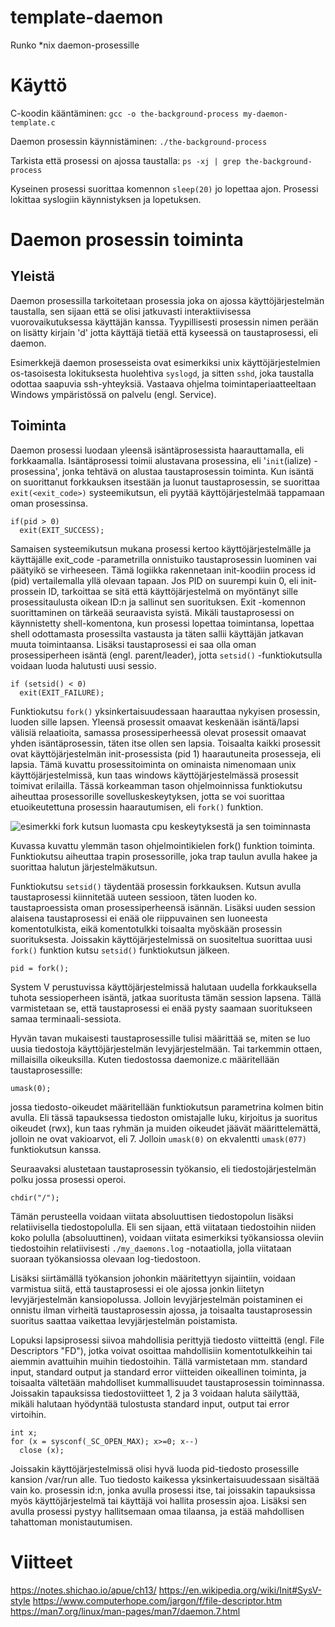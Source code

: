 # template-daemon
Runko *nix daemon-prosessille

# Käyttö
C-koodin kääntäminen:
```gcc -o the-background-process my-daemon-template.c```

Daemon prosessin käynnistäminen:
```./the-background-process```

Tarkista että prosessi on ajossa taustalla:
```ps -xj | grep the-background-process```

Kyseinen prosessi suorittaa komennon `sleep(20)` jo lopettaa ajon. Prosessi lokittaa syslogiin käynnistyksen ja lopetuksen.

# Daemon prosessin toiminta
## Yleistä
Daemon prosessilla tarkoitetaan prosessia joka on ajossa käyttöjärjestelmän taustalla, sen sijaan että se olisi jatkuvasti interaktiivisessa vuorovaikutuksessa käyttäjän kanssa. Tyypillisesti prosessin nimen perään on lisätty kirjain 'd' jotta käyttäjä tietää että kyseessä on taustaprosessi, eli daemon.

Esimerkkejä daemon prosesseista ovat esimerkiksi unix käyttöjärjestelmien os-tasoisesta lokituksesta huolehtiva `syslogd`, ja sitten `sshd`, joka taustalla odottaa saapuvia ssh-yhteyksiä. Vastaava ohjelma toimintaperiaatteeltaan Windows ympäristössä on palvelu (engl. Service).

## Toiminta
Daemon prosessi luodaan yleensä isäntäprosessista haarauttamalla, eli forkkaamalla. Isäntäprosessi toimii alustavana prosessina, eli '`init`(ialize) -prosessina', jonka tehtävä on alustaa taustaprosessin toiminta. Kun isäntä on suorittanut forkkauksen itsestään ja luonut taustaprosessin, se suorittaa `exit(<exit_code>)` systeemikutsun, eli pyytää käyttöjärjestelmää tappamaan oman prosessinsa.
```
if(pid > 0)
  exit(EXIT_SUCCESS);
```
Samaisen systeemikutsun mukana prosessi kertoo käyttöjärjestelmälle ja käyttäjälle exit_code -parametrilla onnistuiko taustaprosessin luominen vai päätyikö se virheeseen. Tämä logiikka rakennetaan init-koodiin process id (pid) vertailemalla yllä olevaan tapaan. Jos PID on suurempi kuin 0, eli init-prossein ID, tarkoittaa se sitä että käyttöjärjestelmä on myöntänyt sille prosessitaulusta oikean ID:n ja sallinut sen suorituksen. Exit -komennon suorittaminen on tärkeää seuraavista syistä. Mikäli taustaprosessi on käynnistetty shell-komentona, kun prosessi lopettaa toimintansa, lopettaa shell odottamasta prosessilta vastausta ja täten sallii käyttäjän jatkavan muuta toimintaansa. Lisäksi taustaprosessi ei saa olla oman prosessiperheen isäntä (engl. parent/leader), jotta `setsid()` -funktiokutsulla voidaan luoda halutusti uusi sessio.
```
if (setsid() < 0)
  exit(EXIT_FAILURE);
```
Funktiokutsu `fork()` yksinkertaisuudessaan haarauttaa nykyisen prosessin, luoden sille lapsen. Yleensä prosessit omaavat keskenään isäntä/lapsi välisiä relaatioita, samassa prosessiperheessä olevat prosessit omaavat yhden isäntäprosessin, täten itse ollen sen lapsia. Toisaalta kaikki prosessit ovat käyttöjärjestelmän init-prosessista (pid 1) haarautuneita prosesseja, eli lapsia. Tämä kuvattu prosessitoiminta on ominaista nimenomaan unix käyttöjärjestelmissä, kun taas windows käyttöjärjestelmässä prosessit toimivat erilailla. Tässä korkeamman tason ohjelmoinnissa funktiokutsu aiheuttaa prosessorille sovelluskeskeytyksen, jotta se voi suorittaa etuoikeutettuna prosessin haarautumisen, eli `fork()` funktion.

![esimerkki fork kutsun luomasta cpu keskeytyksestä ja sen toiminnasta](http://faculty.salina.k-state.edu/tim/ossg/_images/sys_call.jpg)

Kuvassa kuvattu ylemmän tason ohjelmointikielen fork() funktion toiminta. Funktiokutsu aiheuttaa trapin prosessorille, joka trap taulun avulla hakee ja suorittaa halutun järjestelmäkutsun.

Funktiokutsu `setsid()` täydentää prosessin forkkauksen. Kutsun avulla taustaprosessi kiinnitetää uuteen sessioon, täten luoden ko. taustaproessista oman prosessiperheensä isännän. Lisäksi uuden session alaisena taustaprosessi ei enää ole riippuvainen sen luoneesta komentotulkista, eikä komentotulkki toisaalta myöskään prosessin suorituksesta. Joissakin käyttöjärjestelmissä on suositeltua suorittaa uusi `fork()` funktion kutsu `setsid()` funktiokutsun jälkeen.

```pid = fork();```

System V perustuvissa käyttöjärjestelmissä halutaan uudella forkkauksella tuhota sessioperheen isäntä, jatkaa suoritusta tämän session lapsena. Tällä varmistetaan se, että taustaprosessi ei enää pysty saamaan suoritukseen samaa terminaali-sessiota.

Hyvän tavan mukaisesti taustaprosessille tulisi määrittää se, miten se luo uusia tiedostoja käyttöjärjestelmän levyjärjestelmään. Tai tarkemmin ottaen, millaisilla oikeuksilla. Kuten tiedostossa daemonize.c määritellään taustaprosessille:

```umask(0);```

jossa tiedosto-oikeudet määritellään funktiokutsun parametrina kolmen bitin avulla. Eli tässä tapauksessa tiedoston omistajalle luku, kirjoitus ja suoritus oikeudet (rwx), kun taas ryhmän ja muiden oikeudet jäävät määrittelemättä, jolloin ne ovat vakioarvot, eli 7. Jolloin `umask(0)` on ekvalentti `umask(077)` funktiokutsun kanssa.

Seuraavaksi alustetaan taustaprosessin työkansio, eli tiedostojärjestelmän polku jossa prosessi operoi.

```chdir("/");```

Tämän perusteella voidaan viitata absoluuttisen tiedostopolun lisäksi relatiivisella tiedostopolulla. Eli sen sijaan, että viitataan tiedostoihin niiden koko polulla (absoluuttinen), voidaan viitata esimerkiksi työkansiossa oleviin tiedostoihin relatiivisesti `./my_daemons.log` -notaatiolla, jolla viitataan suoraan työkansiossa olevaan log-tiedostoon.

Lisäksi siirtämällä työkansion johonkin määritettyyn sijaintiin, voidaan varmistua siitä, että taustaprosessi ei ole ajossa jonkin liitetyn levyjärjestelmän kansiopolussa. Jolloin levyjärjestelmän poistaminen ei onnistu ilman virheitä taustaprosessin ajossa, ja toisaalta taustaprosessin suoritus saattaa vaikettaa levyjärjestelmän poistamista.

Lopuksi lapsiprosessi siivoa mahdollisia perittyjä tiedosto viitteittä (engl. File Descriptors "FD"), jotka voivat osoittaa mahdollisiin komentotulkkeihin tai aiemmin avattuihin muihin tiedostoihin. Tällä varmistetaan mm. standard input, standard output ja standard error viitteiden oikeallinen toiminta, ja toisaalta vältetään mahdolliset kummallisuudet taustaprosessin toiminnassa. Joissakin tapauksissa tiedostoviitteet 1, 2 ja 3 voidaan haluta säilyttää, mikäli halutaan hyödyntää tulostusta standard input, output tai error virtoihin.
```
int x;
for (x = sysconf(_SC_OPEN_MAX); x>=0; x--)
  close (x);
```
Joissakin käyttöjärjestelmissä olisi hyvä luoda pid-tiedosto prosessille kansion /var/run alle. Tuo tiedosto kaikessa yksinkertaisuudessaan sisältää vain ko. prosessin id:n, jonka avulla prosessi itse, tai joissakin  tapauksissa myös käyttöjärjestelmä tai käyttäjä voi hallita prosessin ajoa. Lisäksi sen avulla prosessi pystyy hallitsemaan omaa tilaansa, ja estää mahdollisen tahattoman monistautumisen.

#  Viitteet
https://notes.shichao.io/apue/ch13/
https://en.wikipedia.org/wiki/Init#SysV-style
https://www.computerhope.com/jargon/f/file-descriptor.htm
https://man7.org/linux/man-pages/man7/daemon.7.html
